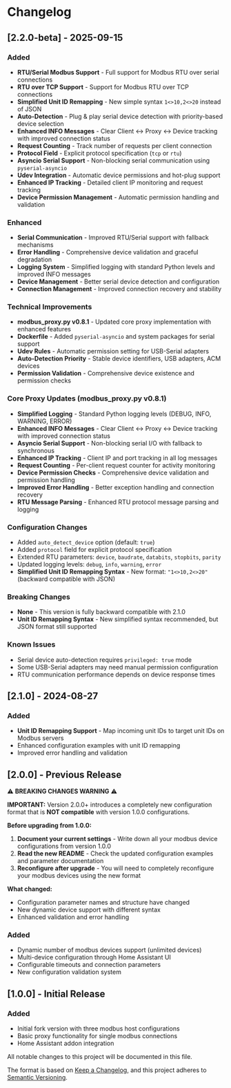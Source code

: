 # Changelog

## [2.2.0-beta] - 2025-09-15

### Added
- **RTU/Serial Modbus Support** - Full support for Modbus RTU over serial connections
- **RTU over TCP Support** - Support for Modbus RTU over TCP connections
- **Simplified Unit ID Remapping** - New simple syntax `1<>10,2<>20` instead of JSON
- **Auto-Detection** - Plug & play serial device detection with priority-based device selection
- **Enhanced INFO Messages** - Clear Client ↔ Proxy ↔ Device tracking with improved connection status
- **Request Counting** - Track number of requests per client connection
- **Protocol Field** - Explicit protocol specification (`tcp` or `rtu`)
- **Asyncio Serial Support** - Non-blocking serial communication using `pyserial-asyncio`
- **Udev Integration** - Automatic device permissions and hot-plug support
- **Enhanced IP Tracking** - Detailed client IP monitoring and request tracking
- **Device Permission Management** - Automatic permission handling and validation

### Enhanced
- **Serial Communication** - Improved RTU/Serial support with fallback mechanisms
- **Error Handling** - Comprehensive device validation and graceful degradation
- **Logging System** - Simplified logging with standard Python levels and improved INFO messages
- **Device Management** - Better serial device detection and configuration
- **Connection Management** - Improved connection recovery and stability

### Technical Improvements
- **modbus_proxy.py v0.8.1** - Updated core proxy implementation with enhanced features
- **Dockerfile** - Added `pyserial-asyncio` and system packages for serial support
- **Udev Rules** - Automatic permission setting for USB-Serial adapters
- **Auto-Detection Priority** - Stable device identifiers, USB adapters, ACM devices
- **Permission Validation** - Comprehensive device existence and permission checks

### Core Proxy Updates (modbus_proxy.py v0.8.1)
- **Simplified Logging** - Standard Python logging levels (DEBUG, INFO, WARNING, ERROR)
- **Enhanced INFO Messages** - Clear Client ↔ Proxy ↔ Device tracking with improved connection status
- **Asyncio Serial Support** - Non-blocking serial I/O with fallback to synchronous
- **Enhanced IP Tracking** - Client IP and port tracking in all log messages
- **Request Counting** - Per-client request counter for activity monitoring
- **Device Permission Checks** - Comprehensive device validation and permission handling
- **Improved Error Handling** - Better exception handling and connection recovery
- **RTU Message Parsing** - Enhanced RTU protocol message parsing and logging

### Configuration Changes
- Added `auto_detect_device` option (default: `true`)
- Added `protocol` field for explicit protocol specification
- Extended RTU parameters: `device`, `baudrate`, `databits`, `stopbits`, `parity`
- Updated logging levels: `debug`, `info`, `warning`, `error`
- **Simplified Unit ID Remapping Syntax** - New format: `"1<>10,2<>20"` (backward compatible with JSON)

### Breaking Changes
- **None** - This version is fully backward compatible with 2.1.0
- **Unit ID Remapping Syntax** - New simplified syntax recommended, but JSON format still supported

### Known Issues
- Serial device auto-detection requires `privileged: true` mode
- Some USB-Serial adapters may need manual permission configuration
- RTU communication performance depends on device response times

## [2.1.0] - 2024-08-27

### Added
- **Unit ID Remapping Support** - Map incoming unit IDs to target unit IDs on Modbus servers
- Enhanced configuration examples with unit ID remapping
- Improved error handling and validation

## [2.0.0] - Previous Release

⚠️ **BREAKING CHANGES WARNING** ⚠️

**IMPORTANT:** Version 2.0.0+ introduces a completely new configuration format that is **NOT compatible** with version 1.0.0 configurations.

**Before upgrading from 1.0.0:**
1. **Document your current settings** - Write down all your modbus device configurations from version 1.0.0
2. **Read the new README** - Check the updated configuration examples and parameter documentation  
3. **Reconfigure after upgrade** - You will need to completely reconfigure your modbus devices using the new format

**What changed:**
- Configuration parameter names and structure have changed
- New dynamic device support with different syntax
- Enhanced validation and error handling

### Added
- Dynamic number of modbus devices support (unlimited devices)
- Multi-device configuration through Home Assistant UI
- Configurable timeouts and connection parameters
- New configuration validation system

## [1.0.0] - Initial Release

### Added
- Initial fork version with three modbus host configurations
- Basic proxy functionality for single modbus connections
- Home Assistant addon integration


All notable changes to this project will be documented in this file.

The format is based on [Keep a Changelog](https://keepachangelog.com/en/1.0.0/),
and this project adheres to [Semantic Versioning](https://semver.org/spec/v2.0.0.html).
